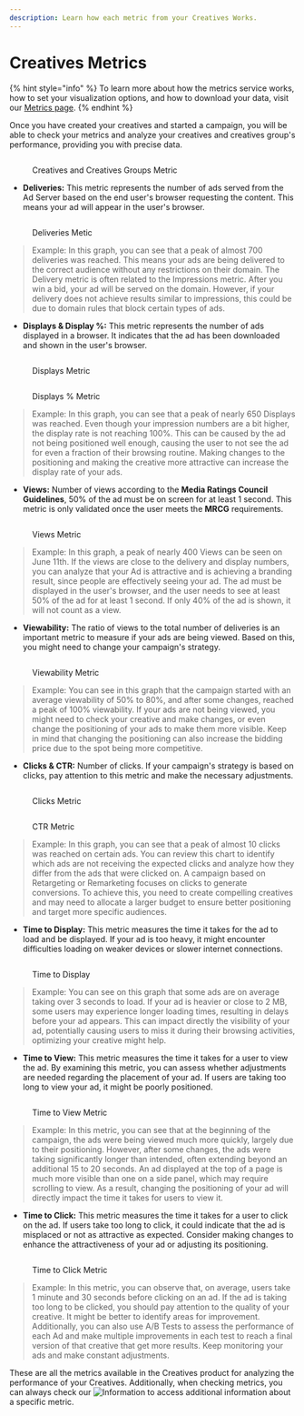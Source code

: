 ```yaml
---
description: Learn how each metric from your Creatives Works.
---
```


# Creatives Metrics

{% hint style="info" %}
To learn more about how the metrics service works, how to set your visualization options, and how to download your data, visit our [Metrics page](../metrics.md).&#x20;
{% endhint %}

Once you have created your creatives and started a campaign, you will be able to check your metrics and analyze your creatives and creatives group's performance, providing you with precise data.

<figure><img src="../../.gitbook/assets/image (221).png" alt=""><figcaption><p>Creatives and Creatives Groups Metric</p></figcaption></figure>

* **Deliveries:** This metric represents the number of ads served from the Ad Server based on the end user's browser requesting the content. This means your ad will appear in the user's browser.

<figure><img src="../../.gitbook/assets/image (211).png" alt=""><figcaption><p>Deliveries Metic</p></figcaption></figure>

> Example: In this graph, you can see that a peak of almost 700 deliveries was reached. This means your ads are being delivered to the correct audience without any restrictions on their domain. The Delivery metric is often related to the Impressions metric. After you win a bid, your ad will be served on the domain. However, if your delivery does not achieve results similar to impressions, this could be due to domain rules that block certain types of ads.

* **Displays & Display %:** This metric represents the number of ads displayed in a browser. It indicates that the ad has been downloaded and shown in the user's browser.

<div>

<figure><img src="../../.gitbook/assets/image (212).png" alt=""><figcaption><p>Displays Metric</p></figcaption></figure>

 

<figure><img src="../../.gitbook/assets/image (213).png" alt=""><figcaption><p>Displays % Metric</p></figcaption></figure>

</div>

> Example: In this graph, you can see that a peak of nearly 650 Displays was reached. Even though your impression numbers are a bit higher, the display rate is not reaching 100%. This can be caused by the ad not being positioned well enough, causing the user to not see the ad for even a fraction of their browsing routine. Making changes to the positioning and making the creative more attractive can increase the display rate of your ads.

* **Views:** Number of views according to the **Media Ratings Council Guidelines**, 50% of the ad must be on screen for at least 1 second. This metric is only validated once the user meets the **MRCG** requirements.

<figure><img src="../../.gitbook/assets/image (214).png" alt=""><figcaption><p>Views Metric</p></figcaption></figure>

> Example: In this graph, a peak of nearly 400 Views can be seen on June 11th. If the views are close to the delivery and display numbers, you can analyze that your Ad is attractive and is achieving a branding result, since people are effectively seeing your ad. The ad must be displayed in the user's browser, and the user needs to see at least 50% of the ad for at least 1 second.  If only  40% of the ad is shown, it will not count as a view.

* **Viewability:** The ratio of views to the total number of deliveries is an important metric to measure if your ads are being viewed. Based on this, you might need to change your campaign's strategy.

<figure><img src="../../.gitbook/assets/image (215).png" alt=""><figcaption><p>Viewability Metric</p></figcaption></figure>

> Example: You can see in this graph that the campaign started with an average viewability of 50% to 80%, and after some changes, reached a peak of 100% viewability. If your ads are not being viewed, you might need to check your creative and make changes, or even change the positioning of your ads to make them more visible. Keep in mind that changing the positioning can also increase the bidding price due to the spot being more competitive.

* **Clicks & CTR:** Number of clicks. If your campaign's strategy is based on clicks, pay attention to this metric and make the necessary adjustments.

<div>

<figure><img src="../../.gitbook/assets/image (216).png" alt=""><figcaption><p>Clicks Metric</p></figcaption></figure>

 

<figure><img src="../../.gitbook/assets/image (217).png" alt=""><figcaption><p>CTR Metric</p></figcaption></figure>

</div>

> Example: In this graph, you can see that a peak of almost 10 clicks was reached on certain ads. You can review this chart to identify which ads are not receiving the expected clicks and analyze how they differ from the ads that were clicked on. A campaign based on Retargeting or Remarketing focuses on clicks to generate conversions. To achieve this, you need to create compelling creatives and may need to allocate a larger budget to ensure better positioning and target more specific audiences.

* **Time to Display:** This metric measures the time it takes for the ad to load and be displayed. If your ad is too heavy, it might encounter difficulties loading on weaker devices or slower internet connections.

<figure><img src="../../.gitbook/assets/image (218).png" alt=""><figcaption><p>Time to Display</p></figcaption></figure>

> Example: You can see on this graph that some ads are on average taking over 3 seconds to load. If your ad is heavier or close to 2 MB, some users may experience longer loading times, resulting in delays before your ad appears. This can impact directly the visibility of your ad, potentially causing users to miss it during their browsing activities, optimizing your creative might help.

* **Time to View:** This metric measures the time it takes for a user to view the ad. By examining this metric, you can assess whether adjustments are needed regarding the placement of your ad. If users are taking too long to view your ad, it might be poorly positioned.

<figure><img src="../../.gitbook/assets/image (219).png" alt=""><figcaption><p>Time to View Metric</p></figcaption></figure>

> Example: In this metric, you can see that at the beginning of the campaign, the ads were being viewed much more quickly, largely due to their positioning. However, after some changes, the ads were taking significantly longer than intended, often extending beyond an additional 15 to 20 seconds. An ad displayed at the top of a page is much more visible than one on a side panel, which may require scrolling to view. As a result, changing the positioning of your ad will directly impact the time it takes for users to view it.

* **Time to Click:** This metric measures the time it takes for a user to click on the ad. If users take too long to click, it could indicate that the ad is misplaced or not as attractive as expected. Consider making changes to enhance the attractiveness of your ad or adjusting its positioning.

<figure><img src="../../.gitbook/assets/image (220).png" alt=""><figcaption><p>Time to Click Metric</p></figcaption></figure>

> Example: In this metric, you can observe that, on average, users take 1 minute and 30 seconds before clicking on an ad. If the ad is taking too long to be clicked, you should pay attention to the quality of your creative. It might be better to identify areas for improvement. Additionally, you can also use A/B Tests to assess the performance of each Ad and make multiple improvements in each test to reach a final version of that creative that get more results. Keep monitoring your ads and make constant adjustments.

These are all the metrics available in the Creatives product for analyzing the performance of your Creatives. Additionally, when checking metrics, you can always check our <img src="../../.gitbook/assets/image (28) (2).png" alt="Information" data-size="line"> to access additional information about a specific metric.
